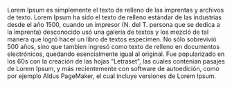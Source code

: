 Lorem Ipsum es simplemente el texto de relleno de las imprentas y archivos de texto. Lorem Ipsum ha sido el texto de relleno estándar de las
industrias desde el año 1500, cuando un impresor (N. del T. persona que se dedica a la imprenta) desconocido usó una galería de textos y 
los mezcló de tal manera que logró hacer un libro de textos especimen. No sólo sobrevivió 500 años, sino que tambien ingresó como texto de relleno en documentos electrónicos, quedando esencialmente igual al original. Fue popularizado en los 60s con la creación de las 
hojas "Letraset", las cuales contenian pasajes de Lorem Ipsum, y más recientemente con software de autoedición, como por ejemplo Aldus
 PageMaker, el cual incluye versiones de Lorem Ipsum.